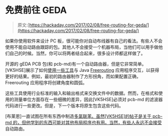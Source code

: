 # 免费前往 GEDA

> 原文:[https://hackaday.com/2017/02/08/free-routing-for-geda/](https://hackaday.com/2017/02/08/free-routing-for-geda/)

如果你使用软件来设计 PC 板，很可能你对自动布线器有自己的看法。有些人不会使用不能自动路由跟踪的包。其他人不会接受一个机器布局，当他们可以用手做他们自己的时候。当然，你可以将两者结合起来，很多设计师都这样做了。

开源的 gEDA PCB 包(和 pcb-md)有一个自动路由器，但是它非常简单。[VK5HSE]展示了如何[使用一些工具](https://vk5hse.blogspot.com.au/2017/02/automatic-routing-in-geda-pcb-and-pcb.html)与 Java [Freerouting](http://www.freerouting.net/) 应用程序交互，以获得更好的结果。例如，最初的路由器制作了方形拐角，而如果配置正确，Freerouting 应用程序将创建角度和圆弧。

这些工具使用行业标准的输入和输出格式来交换文件中的数据。然而，在格式和使用的测量单位方面存在一些细微的差异，因此[VK5HSE]必须对 pcb-md 的滤波器代码进行一些更改。但是，下一个版本将原生包含这些代码。

[布莱恩]一直试图在所有东西中制造[多氯联苯。虽然[VK5HSE]的帖子是关于 pcb-md 的，但他学到的东西可能对其他布局程序也有用。当然，有些人](https://hackaday.com/2016/09/21/creating-a-pcb-in-everything-introduction/)[永远不会接受](https://hackaday.com/2016/08/11/hackaday-prize-entry-autorouters-are-for-the-weak/)自动路由。